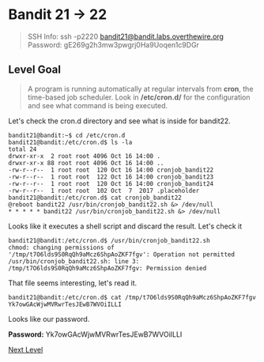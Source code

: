 
# Bandit 21 -> 22
> SSH Info: ssh -p2220 bandit21@bandit.labs.overthewire.org  
> Password: gE269g2h3mw3pwgrj0Ha9Uoqen1c9DGr


 ## Level Goal  
>A program is running automatically at regular intervals from **cron**, the time-based job scheduler. Look in **/etc/cron.d/** for the configuration and see what command is being executed.

Let's check the cron.d directory and see what is inside for bandit22.

```
bandit21@bandit:~$ cd /etc/cron.d
bandit21@bandit:/etc/cron.d$ ls -la
total 24
drwxr-xr-x  2 root root 4096 Oct 16 14:00 .
drwxr-xr-x 88 root root 4096 Oct 16 14:00 ..
-rw-r--r--  1 root root  120 Oct 16 14:00 cronjob_bandit22
-rw-r--r--  1 root root  122 Oct 16 14:00 cronjob_bandit23
-rw-r--r--  1 root root  120 Oct 16 14:00 cronjob_bandit24
-rw-r--r--  1 root root  102 Oct  7  2017 .placeholder
bandit21@bandit:/etc/cron.d$ cat cronjob_bandit22
@reboot bandit22 /usr/bin/cronjob_bandit22.sh &> /dev/null
* * * * * bandit22 /usr/bin/cronjob_bandit22.sh &> /dev/null

```
Looks like it executes a shell script and discard the result. Let's check it


```
bandit21@bandit:/etc/cron.d$ /usr/bin/cronjob_bandit22.sh
chmod: changing permissions of '/tmp/t7O6lds9S0RqQh9aMcz6ShpAoZKF7fgv': Operation not permitted
/usr/bin/cronjob_bandit22.sh: line 3: /tmp/t7O6lds9S0RqQh9aMcz6ShpAoZKF7fgv: Permission denied
```
That file seems interesting, let's read it.

```
bandit21@bandit:/etc/cron.d$ cat /tmp/t7O6lds9S0RqQh9aMcz6ShpAoZKF7fgv
Yk7owGAcWjwMVRwrTesJEwB7WVOiILLI
```
Looks like our password.

**Password:** Yk7owGAcWjwMVRwrTesJEwB7WVOiILLI


[Next Level](https://github.com/ShumaherK/Bandit-Writeups/blob/master/Bandit%2022%20--%2023/README.md)

